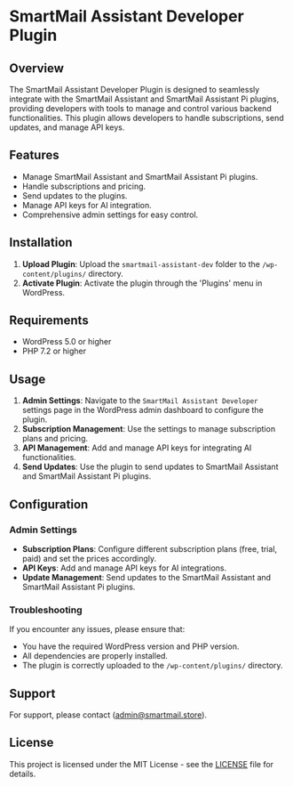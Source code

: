 # SmartMail Assistant Developer Plugin

## Overview

The SmartMail Assistant Developer Plugin is designed to seamlessly integrate with the SmartMail Assistant and SmartMail Assistant Pi plugins, providing developers with tools to manage and control various backend functionalities. This plugin allows developers to handle subscriptions, send updates, and manage API keys.

## Features

- Manage SmartMail Assistant and SmartMail Assistant Pi plugins.
- Handle subscriptions and pricing.
- Send updates to the plugins.
- Manage API keys for AI integration.
- Comprehensive admin settings for easy control.

## Installation

1. **Upload Plugin**: Upload the `smartmail-assistant-dev` folder to the `/wp-content/plugins/` directory.
2. **Activate Plugin**: Activate the plugin through the 'Plugins' menu in WordPress.

## Requirements

- WordPress 5.0 or higher
- PHP 7.2 or higher

## Usage

1. **Admin Settings**: Navigate to the `SmartMail Assistant Developer` settings page in the WordPress admin dashboard to configure the plugin.
2. **Subscription Management**: Use the settings to manage subscription plans and pricing.
3. **API Management**: Add and manage API keys for integrating AI functionalities.
4. **Send Updates**: Use the plugin to send updates to SmartMail Assistant and SmartMail Assistant Pi plugins.

## Configuration

### Admin Settings

- **Subscription Plans**: Configure different subscription plans (free, trial, paid) and set the prices accordingly.
- **API Keys**: Add and manage API keys for AI integrations.
- **Update Management**: Send updates to the SmartMail Assistant and SmartMail Assistant Pi plugins.

### Troubleshooting

If you encounter any issues, please ensure that:

- You have the required WordPress version and PHP version.
- All dependencies are properly installed.
- The plugin is correctly uploaded to the `/wp-content/plugins/` directory.

## Support

For support, please contact (admin@smartmail.store).

## License

This project is licensed under the MIT License - see the [LICENSE](LICENSE) file for details.
